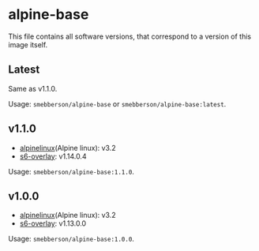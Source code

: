 alpine-base
===========

This file contains all software versions, that correspond to a version of this image itself.

## Latest

Same as v1.1.0.

Usage: `smebberson/alpine-base` or `smebberson/alpine-base:latest`.

## v1.1.0

- [alpinelinux](Alpine linux): v3.2
- [s6-overlay][s6-overlay]: v1.14.0.4

Usage: `smebberson/alpine-base:1.1.0`.

## v1.0.0

- [alpinelinux](Alpine linux): v3.2
- [s6-overlay][s6-overlay]: v1.13.0.0

Usage: `smebberson/alpine-base:1.0.0`.

[s6-overlay]: https://github.com/just-containers/s6-overlay
[alpinelinux]: https://www.alpinelinux.org/
